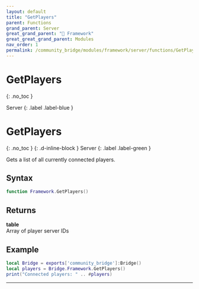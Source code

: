 ```yaml
---
layout: default
title: "GetPlayers"
parent: Functions
grand_parent: Server
great_grand_parent: "🧩 Framework"
great_great_grand_parent: Modules
nav_order: 1
permalink: /community_bridge/modules/framework/server/functions/GetPlayers/
---
```


# GetPlayers
{: .no_toc }

Server
{: .label .label-blue }

# GetPlayers
{: .no_toc }
{: .d-inline-block }
Server
{: .label .label-green }

Gets a list of all currently connected players.

## Syntax

```lua
function Framework.GetPlayers()
```

## Returns

**table**  
Array of player server IDs

## Example

```lua
local Bridge = exports['community_bridge']:Bridge()
local players = Bridge.Framework.GetPlayers()
print("Connected players: " .. #players)
```

---
